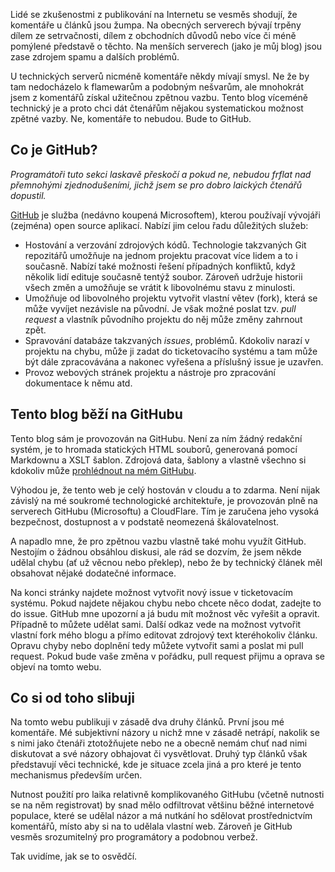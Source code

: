 <!-- dcterms:title = Jak jsem nepřidal na blog komentáře -->
<!-- dcterms:abstract = Lidé se zkušenostmi z publikování na Internetu se vesměs shodují, že komentáře u článků jsou žumpa. Na obecných serverech bývají trpěny dílem ze setrvačnosti, dílem z obchodních důvodů nebo více či méně pomýlené představě o těchto. U technických serverů nicméně komentáře mývají smysl. Takže jsem je zavedl. Pomocí GitHubu. -->
<!-- dcterms:creator = Michal Altair Valášek -->
<!-- x4w:pictureUrl = /perex-pictures/logo-rider.jpg -->
<!-- x4w:pictureWidth = 150 -->
<!-- x4w:pictureHeight = 150 -->
<!-- x4w:category = Koně -->
<!-- dcterms:dateAccepted = 2018-11-10 -->

Lidé se zkušenostmi z publikování na Internetu se vesměs shodují, že komentáře u článků jsou žumpa. Na obecných serverech bývají trpěny dílem ze setrvačnosti, dílem z obchodních důvodů nebo více či méně pomýlené představě o těchto. Na menších serverech (jako je můj blog) jsou zase zdrojem spamu a dalších problémů. 

U technických serverů nicméně komentáře někdy mívají smysl. Ne že by tam nedocházelo k flamewarům a podobným nešvarům, ale mnohokrát jsem z komentářů získal užitečnou zpětnou vazbu. Tento blog víceméně technický je a proto chci dát čtenářům nějakou systematickou možnost zpětné vazby. Ne, komentáře to nebudou. Bude to GitHub.

## Co je GitHub?

_Programátoři tuto sekci laskavě přeskočí a pokud ne, nebudou frflat nad přemnohými zjednodušeními, jichž jsem se pro dobro laických čtenářů dopustil._

[GitHub](https://github.com/) je služba (nedávno koupená Microsoftem), kterou používají vývojáři (zejména) open source aplikací. Nabízí jim celou řadu důležitých služeb:

* Hostování a verzování zdrojových kódů. Technologie takzvaných Git repozitářů umožňuje na jednom projektu pracovat více lidem a to i současně. Nabízí také možnosti řešení případných konfliktů, když několik lidí edituje současně tentýž soubor. Zároveň udržuje historii všech změn a umožňuje se vrátit k libovolnému stavu z minulosti.
* Umožňuje od libovolného projektu vytvořit vlastní větev (fork), která se může vyvíjet nezávisle na původní. Je však možné poslat tzv. _pull request_ a vlastník původního projektu do něj může změny zahrnout zpět.
* Spravování databáze takzvaných _issues_, problémů. Kdokoliv narazí v projektu na chybu, může ji zadat do ticketovacího systému a tam může být dále zpracovávána a nakonec vyřešena a příslušný issue je uzavřen.
* Provoz webových stránek projektu a nástroje pro zpracování dokumentace k němu atd.

## Tento blog běží na GitHubu

Tento blog sám je provozován na GitHubu. Není za ním žádný redakční systém, je to hromada statických HTML souborů, generovaná pomocí Markdownu a XSLT šablon. Zdrojová data, šablony a vlastně všechno si kdokoliv může [prohlédnout na mém GitHubu](https://github.com/ridercz/Blog).

Výhodou je, že tento web je celý hostován v cloudu a to zdarma. Není nijak závislý na mé soukromé technologické architektuře, je provozován plně na serverech GitHubu (Microsoftu) a CloudFlare. Tím je zaručena jeho vysoká bezpečnost, dostupnost a v podstatě neomezená škálovatelnost.

A napadlo mne, že pro zpětnou vazbu vlastně také mohu využít GitHub. Nestojím o žádnou obsáhlou diskusi, ale rád se dozvím, že jsem někde udělal chybu (ať už věcnou nebo překlep), nebo že by technický článek měl obsahovat nějaké dodatečné informace. 

Na konci stránky najdete možnost vytvořit nový issue v ticketovacím systému. Pokud najdete nějakou chybu nebo chcete něco dodat, zadejte to do issue. GitHub mne upozorní a já budu mít možnost věc vyřešit a opravit. Případně to můžete udělat sami. Další odkaz vede na možnost vytvořit vlastní fork mého blogu a přímo editovat zdrojový text kteréhokoliv článku. Opravu chyby nebo doplnění tedy můžete vytvořit sami a poslat mi pull request. Pokud bude vaše změna v pořádku, pull request přijmu a oprava se objeví na tomto webu.

## Co si od toho slibuji

Na tomto webu publikuji v zásadě dva druhy článků. První jsou mé komentáře. Mé subjektivní názory u nichž mne v zásadě netrápí, nakolik se s nimi jako čtenáři ztotožňujete nebo ne a obecně nemám chuť nad nimi diskutovat a své názory obhajovat či vysvětlovat. Druhý typ článků však představují věci technické, kde je situace zcela jiná a pro které je tento mechanismus především určen.

Nutnost použití pro laika relativně komplikovaného GitHubu (včetně nutnosti se na něm registrovat) by snad mělo odfiltrovat většinu běžné internetové populace, které se udělal názor a má nutkání ho sdělovat prostřednictvím komentářů, místo aby si na to udělala vlastní web. Zároveň je GitHub vesměs srozumitelný pro programátory a podobnou verbež.

Tak uvidíme, jak se to osvědčí.